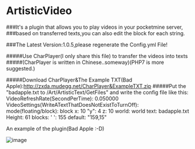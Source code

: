 # ArtisticVideo
###It's a plugin that allows you to play videos in your pocketmine server,
###based on transferred texts,you can also edit the block for each string.

###The Latest Version:1.0.5,please regenerate the Config.yml File!

#####Use CharPlayer(I only share this file) to transfer the videos into texts
#####(CharPlayer is written in Chinese..someway)(PHP7 is more suggested.)

#####Download CharPlayer&The Example TXT(Bad Apple):http://zxda.mudegg.net/CharPlayer&ExampleTXT.zip
#####Put the "badapple.txt to /Art/ArtisticText/GetFiles" and write the config file like this:
VideoRefreshRate(SecondPerTime): 0.050000
VideoSettings(WriteATextThatDoesNotExistToTurnOff):
  mode(floating/block): block
  x: 10
  "y": 4
  z: 10
  world: world
  text: badapple.txt
  Height: 61
  blocks:
    ' ': 155
  default: "159,15"

An example of the plugin(Bad Apple :-D)

 ![image](http://zxda.mudegg.net/badapple.gif)
